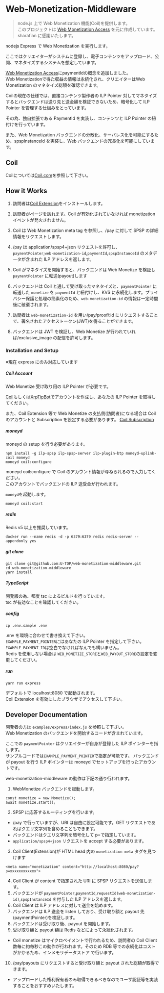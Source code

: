 # Web-Monetization-Middleware

> node.js 上で Web Monetization 機能(Coil)を提供します。  
> このプロジェクトは [Web Monetization Access](https://github.com/sharafian/web-monetization-access) を元に作成しています。  
> sharafian に感謝いたします。

nodejs Express で Web Monetization を実行します。  

ここではクリエイターがシステムに登録し、電子コンテンツをアップロード、公開、マネタイズするシステムを想定しています。  

[Web Monetization Access](https://github.com/sharafian/web-monetization-access)にpaymentIdの概念を追加しました。  
Web Monetizationで得た収益の情報は永続化され、クリエイターはWeb Monetization のマネタイズ総額を確認できます。

Coilの現在の仕様では、直接コンテンツ製作者の ILP Pointer 対してマネタイズするとバックエンドは送り先と送金額を検証できないため、暗号化して ILP Pointer を管理する仕組みをとっています。

その為、独自拡張である PaymentId を実装し、コンテンツと ILP Pointer の紐付けを行っています。  

また、Web Monetization バックエンドの分散化、サーバレス化を可能にするため、spspInstanceId を実装し、Web バックエンドの冗長化を可能にしています。

## Coil

Coilについては[Coil.com](https://coil.com/)を参照して下さい。  

## How it Works

1. 訪問者は[Coil Extension](https://help.coil.com/en/articles/2701494-supported-browsers)をインストールします。  

1. 訪問者がページを訪れます。Coil が有効化されていなければ monetization イベントが発火されません。

1. Coil は Web Monetization meta tag を参照し、/pay に対して SPSP の詳細情報をリクエストします。

1. /pay は application/spsp4+json リクエストを許可し、`paymentPointer`,`web-monetization-id`,`paymentId`,`spspInstanceId` のメタデータが含まれた ILP アドレスを返します。

1. Coil がマネタイズを開始すると、バックエンドは Web Monetize を検証し `paymentPointer` に転送(payout)します

1. バックエンドは Coil と通して受け取ったマネタイズと、`paymentPointer` に転送した `monetize` を `paymentId` と紐付けし、KVS に永続化します。プライバシー保護と処理の簡素化のため、`web-monetization-id` の情報は一定時間後に破棄されます。

1. 訪問者は `web-monetization-id` を用い/pay/proof/:id にリクエストすることで、署名されたアクセストークン(JWT)を得ることができます。

1. バックエンドは JWT を検証し、Web Monetize が行われていれば/exclusive_image の配信を許可します。

### Installation and Setup

※現在 express にのみ対応しています

##### Coil Account

Web Monetize 受け取り用の ILP Pointer が必要です。

[Coil](https://coil.com/)もしくは[XrpTipBot](https://www.xrptipbot.com/)でアカウントを作成し、あなたの ILP Pointer を取得してください。

また、Coil Extension 等で Web Monetize の支払側(訪問者)になる場合は Coil のアカウントと Subscription を設定する必要があります。
[Coil Subscription](https://coil.com/settings/payment)

##### moneyd

moneyd の setup を行う必要があります。

```shell
npm install -g ilp-spsp ilp-spsp-server ilp-plugin-btp moneyd-uplink-coil moneyd
moneyd coil:configure
```

moneyd coil:configure で Coil のアカウント情報が尋ねられるので入力してください。  
このアカウントでバックエンドの ILP 送受金が行われます。

`moneyd`を起動します。

```shell
moneyd coil:start
```

##### redis

Redis v5 以上を推奨しています。

```shell
docker run --name redis -d -p 6379:6379 redis redis-server --appendonly yes
```

##### git clone

```shell
git clone git@github.com:U-TOP/web-monetization-middleware.git
cd web-monetization-middleware
yarn install
```

##### TypeScript

開発版の為、都度 tsc によるビルドを行っています。  
tsc が有効なことを確認してください。

##### config

```shell
cp .env.sample .env
```

.env を環境に合わせて書き換えて下さい。  
`EXAMPLE_PAYMENT_POINTER`にはあなたの ILP Pointer を指定して下さい。  
`EXAMPLE_PAYMENT_ID`は空白でなければなんでも構いません。  
Redis を使用しない場合は
`WEB_MONETIZE_STORE`と`WEB_PAYOUT_STORE`の設定を変更してください。

##### run

```shell
yarn run express
```

デフォルトで localhost:8080 で起動されます。  
Coil Extension を有効にしたブラウザでアクセスして下さい。

## Developer Documentation

開発者の方は `examples/express/index.js` を参照して下さい。  
Web Monetization のバックエンドを開始するコードが含まれています。

ここでの `paymentPointer` はクリエイターが自身が登録した ILP ポインターを指します。  
サンプルコードでは`EXAMPLE_PAYMENT_POINTER`で指定が可能です。
バックエンドが payout を行う ILP ポインターは moneyd でセットアップを行ったアカウントです。

web-monetization-middleware の動作は下記の通り行われます。

1. WebMonetize バックエンドを起動します。

```
const monetize = new Monetize();
await monetize.start();
```

2. SPSP に応答するルーティングを行います。

- /pay で行っていますが、URI は自由に設定可能です。GET リクエストであればクエリ文字列を含めることもできます。
- バックエンドはクエリ文字列を暗号化して p=で指定しています。
- `application/spsp4+json` リクエストを accept する必要があります。

3. Coil Client(Extension)が HTML head 内の `monetization meta` タグを見つけます

```
<meta name="monetization" content="http://localhost:8080/pay?p=xxxxxxxxxxxx">
```

4. Coil Client が content で指定された URI に SPSP リクエストを送信します。
5. バックエンドが `paymentPointer`,`paymentId`,`requestId(web-monetization-id)`,`spspInstanceId` を付与した ILP アドレスを返します。
6. Coil Client は ILP アドレスに対して送金を始めます。
7. バックエンドは ILP 送金を listen しており、受け取り額と payout 先(paymentPointer)を検証します。
8. バックエンドは受け取り後、payout を開始します。
9. 受け取り額と payout 額は Redis などによって永続化されます。

- Coil monetize はマイクロペイメントで行われるため、訪問者の Coil Client 数毎に約毎秒この動作が行われます。そのため RDB 等での永続化はコストがかかるため、インメモリデータストア で行います。

10. /pay/payouts にリクエストすると受け取り額と payout された総額が取得できます。

- アップロードした権利保有者のみ取得できるべきなのでユーザ認証等を実装することをおすすめいたします。
